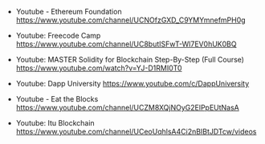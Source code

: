 - Youtube - Ethereum Foundation
https://www.youtube.com/channel/UCNOfzGXD_C9YMYmnefmPH0g

- Youtube: Freecode Camp
https://www.youtube.com/channel/UC8butISFwT-Wl7EV0hUK0BQ

- Youtube: MASTER Solidity for Blockchain Step-By-Step (Full Course)
https://www.youtube.com/watch?v=YJ-D1RMI0T0

- Youtube: Dapp University
https://www.youtube.com/c/DappUniversity

- Youtube - Eat the Blocks
https://www.youtube.com/channel/UCZM8XQjNOyG2ElPpEUtNasA

- Youtube: Itu Blockchain 
https://www.youtube.com/channel/UCeoUqhlsA4Ci2nBIBtJDTcw/videos

